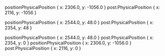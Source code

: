 positionPhysicalPosition { x: 2306.0, y: -1056.0 }
post:PhysicalPosition { x: 2116, y: -1056 }

positionPhysicalPosition { x: 2544.0, y: 48.0 }
post:PhysicalPosition { x: 2354, y: 48 }


positionPhysicalPosition { x: 2544.0, y: 48.0 }
post:PhysicalPosition { x: 2354, y: 0 }
positionPhysicalPosition { x: 2306.0, y: -1056.0 }
post:PhysicalPosition { x: 2116, y: 0 }